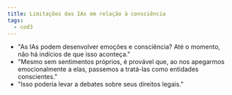 ```yaml
---
title: Limitações das IAs em relação à consciência
tags:
  - cod3
---
```

- "As IAs podem desenvolver emoções e consciência? Até o momento, não há indícios de que isso aconteça."
- "Mesmo sem sentimentos próprios, é provável que, ao nos apegarmos emocionalmente a elas, passemos a tratá-las como entidades conscientes."
- "Isso poderia levar a debates sobre seus direitos legais."
